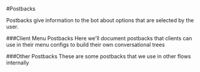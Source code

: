 #Postbacks

Postbacks give information to the bot about options that are selected by the user.

###Client Menu Postbacks
Here we'll document postbacks that clients can use in their menu configs to build their own conversational trees

###Other Postbacks
These are some postbacks that we use in other flows internally
